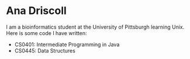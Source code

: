 # Ana Driscoll
I am a bioinformatics student at the University of Pittsburgh learning Unix. 
Here is some code I have written:
- CS0401: Intermediate Programming in Java
- CS0445: Data Structures
